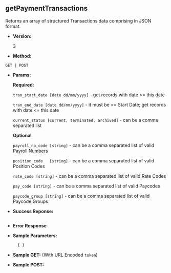 **getPaymentTransactions**
----
Returns an array of structured Transactions data comprising in JSON format.

* **Version:**

    3

* **Method:**

`GET | POST`

* **Params:**

    **Required:**
 
    `tran_start_date [date dd/mm/yyyy]` - get records with date >= this date
    
    `tran_end_date [date dd/mm/yyyy]` - it must be >= Start Date; get records with date <= this date
    
    `current_status [current, terminated, archived]` - can be a comma separated list

    **Optional**

    `payroll_no_code [string]` - can be a comma separated list of valid Payroll Numbers
    
    `position_code	 [string]` - can be a comma separated list of valid Position Codes
    
    `rate_code [string]` - can be a comma separated list of valid Rate Codes
    
    `pay_code [string]` - can be a comma separated list of valid Paycodes
    
    `paycode_group [string]` - can be a comma separated list of valid Paycode Groups


* **Success Reponse:**

    ```javascript

    ```

* **Error Response**

* **Sample Parameters:**

  ```javascript
    { }
  ```

* **Sample GET:** (With URL Encoded `token`)


  
* **Sample POST:**

